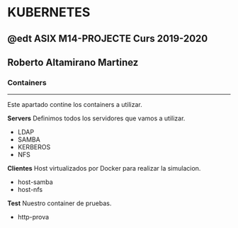 # KUBERNETES
## @edt ASIX M14-PROJECTE Curs 2019-2020
## Roberto Altamirano Martinez
### Containers
---

Este apartado contine los containers a utilizar.

**Servers**
Definimos todos los servidores que vamos a utilizar.
+ LDAP
+ SAMBA
+ KERBEROS
+ NFS

**Clientes**
Host virtualizados por Docker para realizar la simulacion.
+ host-samba
+ host-nfs

**Test**
Nuestro container de pruebas.
+ http-prova
